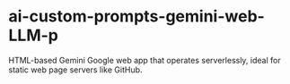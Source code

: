 # ai-custom-prompts-gemini-web-LLM-p
HTML-based Gemini Google web app that operates serverlessly, ideal for static web page servers like GitHub.
